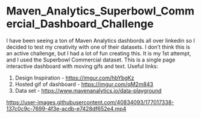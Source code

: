 # Maven_Analytics_Superbowl_Commercial_Dashboard_Challenge
I have been seeing a ton of Maven Analytics dashbords all over linkedin so I decided to test my creativity with one of their datasets.
I don’t think this is an active challenge, but I had a lot of fun creating this. It is my 1st attempt, and I used the Superbowl Commercial dataset. 
This is a single page interactive dashboard with moving gifs and text.
Useful links:

1)	Design Inspiration - https://imgur.com/hbYbgKz
2)	Hosted gif of dashboard - https://imgur.com/qM2m843
3)	Data set - https://www.mavenanalytics.io/data-playground

https://user-images.githubusercontent.com/40834093/177017338-137c0c9c-7699-4f3e-acdb-e7428df652e4.mp4
